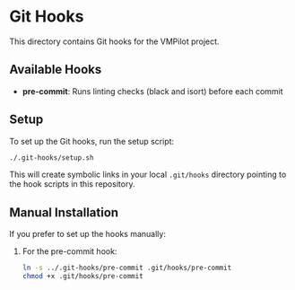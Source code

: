 # Git Hooks

This directory contains Git hooks for the VMPilot project.

## Available Hooks

- **pre-commit**: Runs linting checks (black and isort) before each commit

## Setup

To set up the Git hooks, run the setup script:

```bash
./.git-hooks/setup.sh
```

This will create symbolic links in your local `.git/hooks` directory pointing to the hook scripts in this repository.

## Manual Installation

If you prefer to set up the hooks manually:

1. For the pre-commit hook:
   ```bash
   ln -s ../.git-hooks/pre-commit .git/hooks/pre-commit
   chmod +x .git/hooks/pre-commit
   ```
